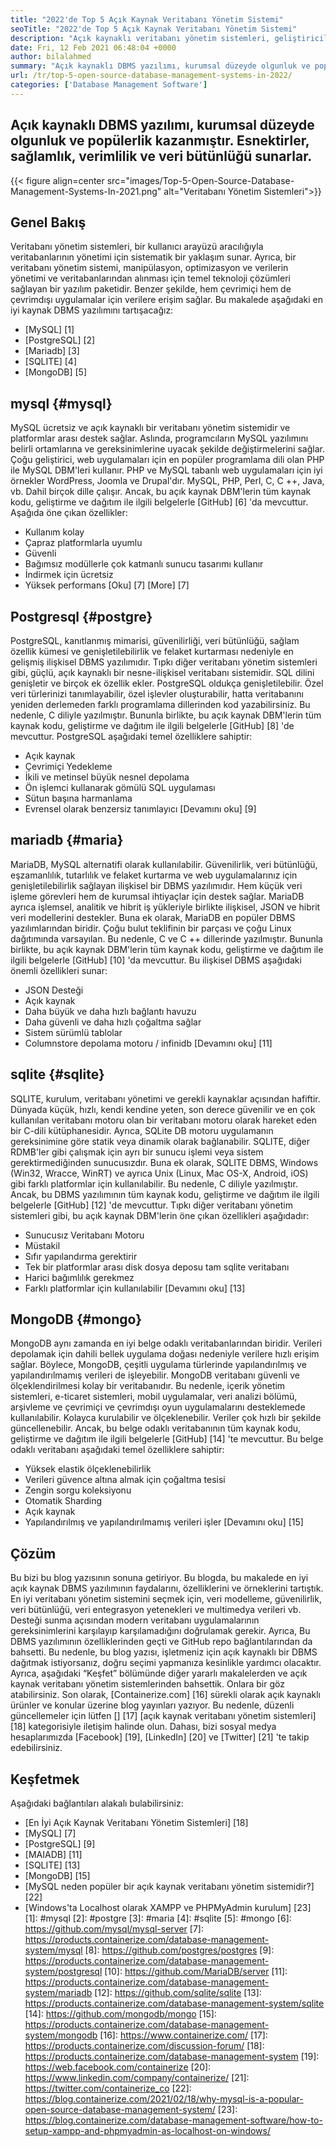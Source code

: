 ```yaml
---
title: "2022'de Top 5 Açık Kaynak Veritabanı Yönetim Sistemi" 
seoTitle: "2022'de Top 5 Açık Kaynak Veritabanı Yönetim Sistemi" 
description: "Açık kaynaklı veritabanı yönetim sistemleri, geliştiricilerin verilere erişmesi ve değiştirmesi için mantıksal bir kullanıcı arayüzü olan depolama alanı yönetir ve güvenli ve sağlam veri erişimi sağlar." 
date: Fri, 12 Feb 2021 06:48:04 +0000
author: bilalahmed
summary: "Açık kaynaklı DBMS yazılımı, kurumsal düzeyde olgunluk ve popülerlik kazanmıştır. Esnektirler, sağlamlık, verimlilik ve veri bütünlüğü sunarlar." 
url: /tr/top-5-open-source-database-management-systems-in-2022/
categories: ['Database Management Software']
---
```


## Açık kaynaklı DBMS yazılımı, kurumsal düzeyde olgunluk ve popülerlik kazanmıştır. Esnektirler, sağlamlık, verimlilik ve veri bütünlüğü sunarlar.

{{< figure align=center src="images/Top-5-Open-Source-Database-Management-Systems-In-2021.png" alt="Veritabanı Yönetim Sistemleri">}}


## Genel Bakış
Veritabanı yönetim sistemleri, bir kullanıcı arayüzü aracılığıyla veritabanlarının yönetimi için sistematik bir yaklaşım sunar. Ayrıca, bir veritabanı yönetim sistemi, manipülasyon, optimizasyon ve verilerin yönetimi ve veritabanlarından alınması için temel teknoloji çözümleri sağlayan bir yazılım paketidir. Benzer şekilde, hem çevrimiçi hem de çevrimdışı uygulamalar için verilere erişim sağlar. Bu makalede aşağıdaki en iyi kaynak DBMS yazılımını tartışacağız:
  * [MySQL] [1]
  * [PostgreSQL] [2]
  * [Mariadb] [3]
  * [SQLITE] [4]
  * [MongoDB] [5]

## mysql {#mysql}
MySQL ücretsiz ve açık kaynaklı bir veritabanı yönetim sistemidir ve platformlar arası destek sağlar. Aslında, programcıların MySQL yazılımını belirli ortamlarına ve gereksinimlerine uyacak şekilde değiştirmelerini sağlar. Çoğu geliştirici, web uygulamaları için en popüler programlama dili olan PHP ile MySQL DBM'leri kullanır. PHP ve MySQL tabanlı web uygulamaları için iyi örnekler WordPress, Joomla ve Drupal'dır. MySQL, PHP, Perl, C, C ++, Java, vb. Dahil birçok dille çalışır. Ancak, bu açık kaynak DBM'lerin tüm kaynak kodu, geliştirme ve dağıtım ile ilgili belgelerle [GitHub] [6] 'da mevcuttur.
Aşağıda öne çıkan özellikler:
  * Kullanım kolay
  * Çapraz platformlarla uyumlu
  * Güvenli
  * Bağımsız modüllerle çok katmanlı sunucu tasarımı kullanır
  * İndirmek için ücretsiz
  * Yüksek performans
[Oku] [7] [More] [7]

## Postgresql {#postgre}
PostgreSQL, kanıtlanmış mimarisi, güvenilirliği, veri bütünlüğü, sağlam özellik kümesi ve genişletilebilirlik ve felaket kurtarması nedeniyle en gelişmiş ilişkisel DBMS yazılımıdır. Tıpkı diğer veritabanı yönetim sistemleri gibi, güçlü, açık kaynaklı bir nesne-ilişkisel veritabanı sistemidir. SQL dilini genişletir ve birçok ek özellik ekler. PostgreSQL oldukça genişletilebilir. Özel veri türlerinizi tanımlayabilir, özel işlevler oluşturabilir, hatta veritabanını yeniden derlemeden farklı programlama dillerinden kod yazabilirsiniz. Bu nedenle, C diliyle yazılmıştır. Bununla birlikte, bu açık kaynak DBM'lerin tüm kaynak kodu, geliştirme ve dağıtım ile ilgili belgelerle [GitHub] [8] 'de mevcuttur.
PostgreSQL aşağıdaki temel özelliklere sahiptir:
  * Açık kaynak
  * Çevrimiçi Yedekleme
  * İkili ve metinsel büyük nesnel depolama
  * Ön işlemci kullanarak gömülü SQL uygulaması
  * Sütun başına harmanlama
  * Evrensel olarak benzersiz tanımlayıcı
[Devamını oku] [9]

## mariadb {#maria}
MariaDB, MySQL alternatifi olarak kullanılabilir. Güvenilirlik, veri bütünlüğü, eşzamanlılık, tutarlılık ve felaket kurtarma ve web uygulamalarınız için genişletilebilirlik sağlayan ilişkisel bir DBMS yazılımıdır. Hem küçük veri işleme görevleri hem de kurumsal ihtiyaçlar için destek sağlar. MariaDB ayrıca işlemsel, analitik ve hibrit iş yükleriyle birlikte ilişkisel, JSON ve hibrit veri modellerini destekler. Buna ek olarak, MariaDB en popüler DBMS yazılımlarından biridir. Çoğu bulut teklifinin bir parçası ve çoğu Linux dağıtımında varsayılan. Bu nedenle, C ve C ++ dillerinde yazılmıştır. Bununla birlikte, bu açık kaynak DBM'lerin tüm kaynak kodu, geliştirme ve dağıtım ile ilgili belgelerle [GitHub] [10] 'da mevcuttur.
Bu ilişkisel DBMS aşağıdaki önemli özellikleri sunar:
  * JSON Desteği
  * Açık kaynak
  * Daha büyük ve daha hızlı bağlantı havuzu
  * Daha güvenli ve daha hızlı çoğaltma sağlar
  * Sistem sürümlü tablolar
  * Columnstore depolama motoru / infinidb
[Devamını oku] [11]

## sqlite {#sqlite}
SQLITE, kurulum, veritabanı yönetimi ve gerekli kaynaklar açısından hafiftir. Dünyada küçük, hızlı, kendi kendine yeten, son derece güvenilir ve en çok kullanılan veritabanı motoru olan bir veritabanı motoru olarak hareket eden bir C-dili kütüphanesidir. Ayrıca, SQLite DB motoru uygulamanın gereksinimine göre statik veya dinamik olarak bağlanabilir. SQLITE, diğer RDMB'ler gibi çalışmak için ayrı bir sunucu işlemi veya sistem gerektirmediğinden sunucusızdır. Buna ek olarak, SQLITE DBMS, Windows (Win32, Wracce, WinRT) ve ayrıca Unix (Linux, Mac OS-X, Android, iOS) gibi farklı platformlar için kullanılabilir. Bu nedenle, C diliyle yazılmıştır. Ancak, bu DBMS yazılımının tüm kaynak kodu, geliştirme ve dağıtım ile ilgili belgelerle [GitHub] [12] 'de mevcuttur.
Tıpkı diğer veritabanı yönetim sistemleri gibi, bu açık kaynak DBM'lerin öne çıkan özellikleri aşağıdadır:
  * Sunucusız Veritabanı Motoru
  * Müstakil
  * Sıfır yapılandırma gerektirir
  * Tek bir platformlar arası disk dosya deposu tam sqlite veritabanı
  * Harici bağımlılık gerekmez
  * Farklı platformlar için kullanılabilir
[Devamını oku] [13]

## MongoDB {#mongo}
MongoDB aynı zamanda en iyi belge odaklı veritabanlarından biridir. Verileri depolamak için dahili bellek uygulama doğası nedeniyle verilere hızlı erişim sağlar. Böylece, MongoDB, çeşitli uygulama türlerinde yapılandırılmış ve yapılandırılmamış verileri de işleyebilir. MongoDB veritabanı güvenli ve ölçeklendirilmesi kolay bir veritabanıdır. Bu nedenle, içerik yönetim sistemleri, e-ticaret sistemleri, mobil uygulamalar, veri analizi bölümü, arşivleme ve çevrimiçi ve çevrimdışı oyun uygulamalarını desteklemede kullanılabilir. Kolayca kurulabilir ve ölçeklenebilir. Veriler çok hızlı bir şekilde güncellenebilir. Ancak, bu belge odaklı veritabanının tüm kaynak kodu, geliştirme ve dağıtım ile ilgili belgelerle [GitHub] [14] 'te mevcuttur.
Bu belge odaklı veritabanı aşağıdaki temel özelliklere sahiptir:
  * Yüksek elastik ölçeklenebilirlik
  * Verileri güvence altına almak için çoğaltma tesisi
  * Zengin sorgu koleksiyonu
  * Otomatik Sharding
  * Açık kaynak
  * Yapılandırılmış ve yapılandırılmamış verileri işler
[Devamını oku] [15]

## Çözüm
Bu bizi bu blog yazısının sonuna getiriyor. Bu blogda, bu makalede en iyi açık kaynak DBMS yazılımının faydalarını, özelliklerini ve örneklerini tartıştık. En iyi veritabanı yönetim sistemini seçmek için, veri modelleme, güvenilirlik, veri bütünlüğü, veri entegrasyon yetenekleri ve multimedya verileri vb. Desteği sunma açısından modern veritabanı uygulamalarının gereksinimlerini karşılayıp karşılamadığını doğrulamak gerekir. Ayrıca, Bu DBMS yazılımının özelliklerinden geçti ve GitHub repo bağlantılarından da bahsetti. Bu nedenle, bu blog yazısı, işletmeniz için açık kaynaklı bir DBMS dağıtmak istiyorsanız, doğru seçimi yapmanıza kesinlikle yardımcı olacaktır. Ayrıca, aşağıdaki “Keşfet” bölümünde diğer yararlı makalelerden ve açık kaynak veritabanı yönetim sistemlerinden bahsettik. Onlara bir göz atabilirsiniz.
Son olarak, [Containerize.com] [16] sürekli olarak açık kaynaklı ürünler ve konular üzerine blog yayınları yazıyor. Bu nedenle, düzenli güncellemeler için lütfen [] [17] [açık kaynak veritabanı yönetim sistemleri] [18] kategorisiyle iletişim halinde olun. Dahası, bizi sosyal medya hesaplarımızda [Facebook] [19], [LinkedIn] [20] ve [Twitter] [21] 'te takip edebilirsiniz.

## Keşfetmek
Aşağıdaki bağlantıları alakalı bulabilirsiniz:
  * [En İyi Açık Kaynak Veritabanı Yönetim Sistemleri] [18]
  * [MySQL] [7]
  * [PostgreSQL] [9]
  * [MAIADB] [11]
  * [SQLITE] [13]
  * [MongoDB] [15]
  * [MySQL neden popüler bir açık kaynak veritabanı yönetim sistemidir?] [22]
  * [Windows'ta Localhost olarak XAMPP ve PHPMyAdmin kurulum] [23]
[1]: #mysql
[2]: #postgre
[3]: #maria
[4]: #sqlite
[5]: #mongo
[6]: https://github.com/mysql/mysql-server
[7]: https://products.containerize.com/database-management-system/mysql
[8]: https://github.com/postgres/postgres
[9]: https://products.containerize.com/database-management-system/postgresql
[10]: https://github.com/MariaDB/server
[11]: https://products.containerize.com/database-management-system/mariadb
[12]: https://github.com/sqlite/sqlite
[13]: https://products.containerize.com/database-management-system/sqlite
[14]: https://github.com/mongodb/mongo
[15]: https://products.containerize.com/database-management-system/mongodb
[16]: https://www.containerize.com/
[17]: https://products.containerize.com/discussion-forum/
[18]: https://products.containerize.com/database-management-system
[19]: https://web.facebook.com/containerize
[20]: https://www.linkedin.com/company/containerize/
[21]: https://twitter.com/containerize_co
[22]: https://blog.containerize.com/2021/02/18/why-mysql-is-a-popular-open-source-database-management-system/
[23]: https://blog.containerize.com/database-management-software/how-to-setup-xampp-and-phpmyadmin-as-localhost-on-windows/
